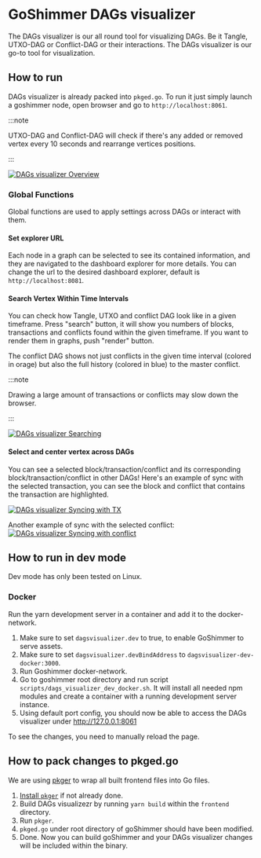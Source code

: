 # GoShimmer DAGs visualizer

The DAGs visualizer is our all round tool for visualizing DAGs. Be it Tangle, UTXO-DAG or Conflict-DAG or their interactions. The DAGs visualizer is our go-to tool for visualization.

## How to run

DAGs visualizer is already packed into `pkged.go`.
To run it just simply launch a goshimmer node, open browser and go to `http://localhost:8061`.

:::note

UTXO-DAG and Conflict-DAG will check if there's any added or removed vertex every 10 seconds and rearrange vertices positions.

:::

[![DAGs visualizer Overview](/img/tooling/dags-visualizer.png 'DAGs visualizer overview')](/img/tooling/dags-visualizer.png)

### Global Functions

Global functions are used to apply settings across DAGs or interact with them.

#### Set explorer URL

Each node in a graph can be selected to see its contained information, and they are navigated to the dashboard explorer for more details. You can change the url to the desired dashboard explorer, default is `http://localhost:8081`.

#### Search Vertex Within Time Intervals

You can check how Tangle, UTXO and conflict DAG look like in a given timeframe.
Press "search" button, it will show you numbers of blocks, transactions and conflicts found within the given timeframe. If you want to render them in graphs, push "render" button.

The conflict DAG shows not just conflicts in the given time interval (colored in orage) but also the full history (colored in blue) to the master conflict.

:::note

Drawing a large amount of transactions or conflicts may slow down the browser.

:::

[![DAGs visualizer Searching](/img/tooling/searching.png 'DAGs visualizer searching')](/img/tooling/searching.png)

#### Select and center vertex across DAGs

You can see a selected block/transaction/conflict and its corresponding block/transaction/conflict in other DAGs! Here's an example of sync with the selected transaction, you can see the block and conflict that contains the transaction are highlighted.

[![DAGs visualizer Syncing with TX](/img/tooling/sync-with-tx.png 'DAGs visualizer sync with TX')](/img/tooling/sync-with-tx.png)

Another example of sync with the selected conflict:
[![DAGs visualizer Syncing with conflict](/img/tooling/sync-with-conflict.png 'DAGs visualizer sync with conflict')](/img/tooling/sync-with-conflict.png)

## How to run in dev mode

Dev mode has only been tested on Linux.

### Docker

Run the yarn development server in a container and add it to the docker-network.

1. Make sure to set `dagsvisualizer.dev` to true, to enable GoShimmer to serve assets.
2. Make sure to set `dagsvisualizer.devBindAddress` to `dagsvisualizer-dev-docker:3000`.
3. Run Goshimmer docker-network.
4. Go to goshimmer root directory and run script `scripts/dags_visualizer_dev_docker.sh`. It will
   install all needed npm modules and create a container with a running development server instance.
5. Using default port config, you should now be able to access the DAGs visualizer under http://127.0.0.1:8061

To see the changes, you need to manually reload the page.

## How to pack changes to pkged.go

We are using [pkger](https://github.com/markbates/pkger) to wrap all built frontend files into Go files.

1. [Install `pkger`](https://github.com/markbates/pkger#installation) if not already done.
2. Build DAGs visualizezr by running `yarn build` within the `frontend` directory.
3. Run `pkger`.
4. `pkged.go` under root directory of goShimmer should have been modified.
5. Done. Now you can build goShimmer and your DAGs visualizer changes will be included within the binary.
